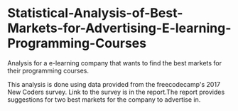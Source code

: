 # Statistical-Analysis-of-Best-Markets-for-Advertising-E-learning-Programming-Courses
Analysis for a e-learning company that wants to find the best markets for their programming courses.

This analysis is done using data provided from the freecodecamp's 2017 New Coders survey. Link to the survey is in the report.The report provides suggestions for two best markets for the company to advertise in.
